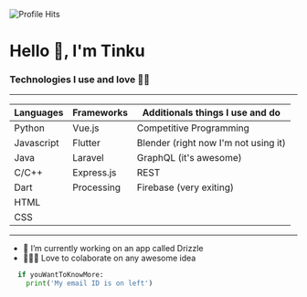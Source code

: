 ![Profile Hits](https://hitcounter.pythonanywhere.com/count/tag.svg?url=https%3A%2F%2Fgithub.com%2FTinku10%2Fhit-counter)
# Hello 👋, I'm Tinku

### **Technologies I use and love 💚💙**
---

| Languages | Frameworks  | Additionals things I use and do      |
|-----------|-------------|--------------------------------------|
| Python    | Vue.js      | Competitive Programming              |
| Javascript| Flutter     | Blender (right now I'm not using it) | 
| Java      | Laravel     | GraphQL (it's awesome)               |
| C/C++     | Express.js  | REST                                 |
| Dart      | Processing  | Firebase (very exiting)              |
| HTML      |             |                                      |
| CSS       |             |                                      |  

---

- 🔭 I’m currently working on an app called Drizzle
- 👨‍👨‍👦 Love to colaborate on any awesome idea

```python
  if youWantToKnowMore:
    print('My email ID is on left')
```
